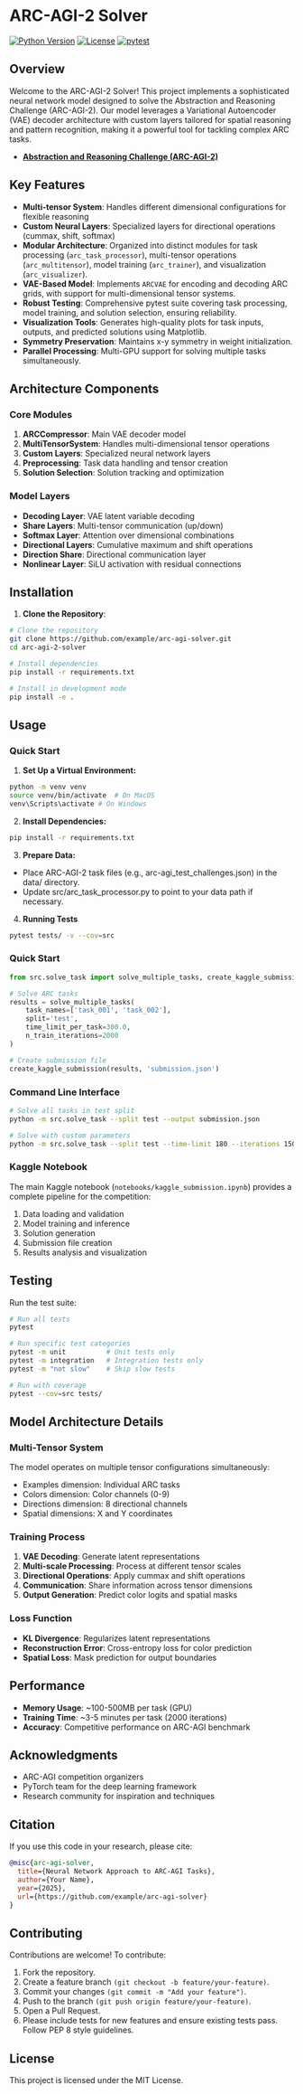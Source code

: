 # ARC-AGI-2 Solver
[![Python Version](https://img.shields.io/badge/python-3.13+-blue.svg)](https://www.python.org/downloads/)
[![License](https://img.shields.io/badge/license-MIT-green.svg)](LICENSE)
[![pytest](https://github.com/sudo-de/arc-agi-2-solver/actions/workflows/pytest.yml/badge.svg)](https://github.com/sudo-de/arc-agi-2-solver/actions)

## Overview
Welcome to the ARC-AGI-2 Solver! This project implements a sophisticated neural network model designed to solve the Abstraction and Reasoning Challenge (ARC-AGI-2). Our model leverages a Variational Autoencoder (VAE) decoder architecture with custom layers tailored for spatial reasoning and pattern recognition, making it a powerful tool for tackling complex ARC tasks.

- **[Abstraction and Reasoning Challenge (ARC-AGI-2)](https://www.kaggle.com/competitions/arc-prize-2025)**

## Key Features

- **Multi-tensor System**: Handles different dimensional configurations for flexible reasoning
- **Custom Neural Layers**: Specialized layers for directional operations (cummax, shift, softmax)
- **Modular Architecture**: Organized into distinct modules for task processing (`arc_task_processor`), multi-tensor operations (`arc_multitensor`), model training (`arc_trainer`), and visualization (`arc_visualizer`).
- **VAE-Based Model**: Implements `ARCVAE` for encoding and decoding ARC grids, with support for multi-dimensional tensor systems.
- **Robust Testing**: Comprehensive pytest suite covering task processing, model training, and solution selection, ensuring reliability.
- **Visualization Tools**: Generates high-quality plots for task inputs, outputs, and predicted solutions using Matplotlib.
- **Symmetry Preservation**: Maintains x-y symmetry in weight initialization.
- **Parallel Processing**: Multi-GPU support for solving multiple tasks simultaneously.

## Architecture Components

### Core Modules

1. **ARCCompressor**: Main VAE decoder model
2. **MultiTensorSystem**: Handles multi-dimensional tensor operations
3. **Custom Layers**: Specialized neural network layers
4. **Preprocessing**: Task data handling and tensor creation
5. **Solution Selection**: Solution tracking and optimization

### Model Layers

- **Decoding Layer**: VAE latent variable decoding
- **Share Layers**: Multi-tensor communication (up/down)
- **Softmax Layer**: Attention over dimensional combinations
- **Directional Layers**: Cumulative maximum and shift operations
- **Direction Share**: Directional communication layer
- **Nonlinear Layer**: SiLU activation with residual connections

## Installation

1. **Clone the Repository**:
   
```bash
# Clone the repository
git clone https://github.com/example/arc-agi-solver.git
cd arc-agi-2-solver

# Install dependencies
pip install -r requirements.txt

# Install in development mode
pip install -e .
```

## Usage

### Quick Start

1. **Set Up a Virtual Environment:**
```bash
python -m venv venv
source venv/bin/activate  # On MacOS
venv\Scripts\activate # On Windows
```
2. **Install Dependencies:**
```bash
pip install -r requirements.txt
```
3. **Prepare Data:**
- Place ARC-AGI-2 task files (e.g., arc-agi_test_challenges.json) in the data/ directory.
- Update src/arc_task_processor.py to point to your data path if necessary.
4. **Running Tests**
```bash
pytest tests/ -v --cov=src
```

### Quick Start

```python
from src.solve_task import solve_multiple_tasks, create_kaggle_submission

# Solve ARC tasks
results = solve_multiple_tasks(
    task_names=['task_001', 'task_002'],
    split='test',
    time_limit_per_task=300.0,
    n_train_iterations=2000
)

# Create submission file
create_kaggle_submission(results, 'submission.json')
```

### Command Line Interface

```bash
# Solve all tasks in test split
python -m src.solve_task --split test --output submission.json

# Solve with custom parameters
python -m src.solve_task --split test --time-limit 180 --iterations 1500 --workers 4
```

### Kaggle Notebook

The main Kaggle notebook (`notebooks/kaggle_submission.ipynb`) provides a complete pipeline for the competition:

1. Data loading and validation
2. Model training and inference
3. Solution generation
4. Submission file creation
5. Results analysis and visualization

## Testing

Run the test suite:

```bash
# Run all tests
pytest

# Run specific test categories
pytest -m unit          # Unit tests only
pytest -m integration   # Integration tests only
pytest -m "not slow"    # Skip slow tests

# Run with coverage
pytest --cov=src tests/
```

## Model Architecture Details

### Multi-Tensor System

The model operates on multiple tensor configurations simultaneously:
- Examples dimension: Individual ARC tasks
- Colors dimension: Color channels (0-9)
- Directions dimension: 8 directional channels
- Spatial dimensions: X and Y coordinates

### Training Process

1. **VAE Decoding**: Generate latent representations
2. **Multi-scale Processing**: Process at different tensor scales
3. **Directional Operations**: Apply cummax and shift operations
4. **Communication**: Share information across tensor dimensions
5. **Output Generation**: Predict color logits and spatial masks

### Loss Function

- **KL Divergence**: Regularizes latent representations
- **Reconstruction Error**: Cross-entropy loss for color prediction
- **Spatial Loss**: Mask prediction for output boundaries

## Performance

- **Memory Usage**: ~100-500MB per task (GPU)
- **Training Time**: ~3-5 minutes per task (2000 iterations)
- **Accuracy**: Competitive performance on ARC-AGI benchmark

## Acknowledgments

- ARC-AGI competition organizers
- PyTorch team for the deep learning framework
- Research community for inspiration and techniques

## Citation

If you use this code in your research, please cite:

```bibtex
@misc{arc-agi-solver,
  title={Neural Network Approach to ARC-AGI Tasks},
  author={Your Name},
  year={2025},
  url={https://github.com/example/arc-agi-solver}
}
```

## Contributing
Contributions are welcome! To contribute:

1. Fork the repository.
2. Create a feature branch `(git checkout -b feature/your-feature)`.
3. Commit your changes `(git commit -m "Add your feature")`.
4. Push to the branch `(git push origin feature/your-feature)`.
5. Open a Pull Request.
6. Please include tests for new features and ensure existing tests pass. Follow PEP 8 style guidelines.

## License
This project is licensed under the MIT License.